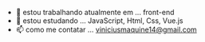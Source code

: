 - 🔭 estou trabalhando atualmente em ... front-end
- 🌱 estou estudando ... JavaScript, Html, Css, Vue.js
- 📫 como me contatar ... viniciusmaquine14@gmail.com
